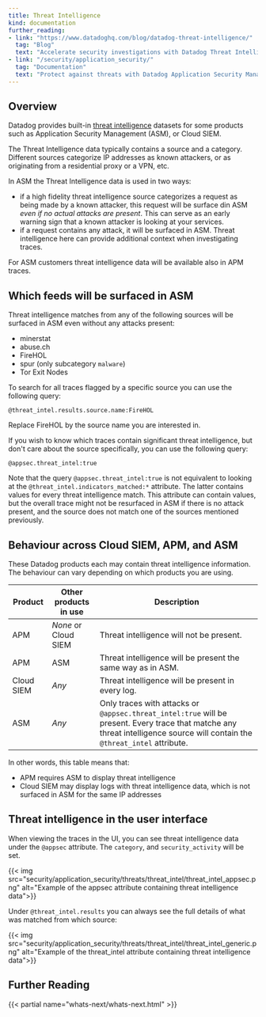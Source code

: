```yaml
---
title: Threat Intelligence
kind: documentation
further_reading:
- link: "https://www.datadoghq.com/blog/datadog-threat-intelligence/"
  tag: "Blog"
  text: "Accelerate security investigations with Datadog Threat Intelligence"
- link: "/security/application_security/"
  tag: "Documentation"
  text: "Protect against threats with Datadog Application Security Management"
---
```


## Overview

Datadog provides built-in [threat intelligence][1] datasets for some products such as Application Security Management (ASM), or Cloud SIEM.

The Threat Intelligence data typically contains a source and a category. Different sources categorize IP addresses as known attackers, or as originating from a residential proxy or a VPN, etc.

In ASM the Threat Intelligence data is used in two ways:

- if a high fidelity threat intelligence source categorizes a request as being made by a known attacker, this request will be surface din ASM *even if no actual attacks are present*. This can serve as an early warning sign that a known attacker is looking at your services.
- if a request contains any attack, it will be surfaced in ASM. Threat intelligence here can provide additional context when investigating traces.

For ASM customers threat intelligence data will be available also in APM traces. 

## Which feeds will be surfaced in ASM

Threat intelligence matches from any of the following sources will be surfaced in ASM even without any attacks present:

- minerstat
- abuse.ch
- FireHOL
- spur (only subcategory `malware`)
- Tor Exit Nodes

To search for all traces flagged by a specific source you can use the following query:

    @threat_intel.results.source.name:FireHOL 

Replace FireHOL by the source name you are interested in.

If you wish to know which traces contain significant threat intelligence, but don't care about the source
specifically, you can use the following query:

    @appsec.threat_intel:true 

<div class="alert alert-info">
Note that the query <code>@appsec.threat_intel:true</code> is not equivalent to looking at the <code>@threat_intel.indicators_matched:*</code> attribute. The latter contains values for every threat intelligence match. This attribute can contain values, but the overall trace might not be resurfaced in ASM if there is no attack present, and the source does not match one of the sources mentioned previously.
</div>

## Behaviour across Cloud SIEM, APM, and ASM

These Datadog products each may contain threat intelligence information. The behaviour can vary depending on which products you are using.

|Product|Other products in use|Description|
|---|---|---|
|APM| *None* or Cloud SIEM |Threat intelligence will not be present.|
|APM| ASM |Threat intelligence will be present the same way as in ASM.|
|Cloud SIEM| *Any* |Threat intelligence will be present in every log.|
|ASM| *Any* |Only traces with attacks or `@appsec.threat_intel:true` will be present. Every trace that matche any threat intelligence source will contain the `@threat_intel` attribute.|

In other words, this table means that:

- APM requires ASM to display threat intelligence
- Cloud SIEM may display logs with threat intelligence data, which is not surfaced in ASM for the same IP addresses

## Threat intelligence in the user interface

When viewing the traces in the UI, you can see threat intelligence data under the `@appsec` attribute. The `category`, and `security_activity` will be set.

{{< img src="security/application_security/threats/threat_intel/threat_intel_appsec.png" alt="Example of the appsec attribute containing threat intelligence data">}}

Under `@threat_intel.results` you can always see the full details of what was matched from which source:

 {{< img src="security/application_security/threats/threat_intel/threat_intel_generic.png" alt="Example of the threat_intel attribute containing threat intelligence data">}}

## Further Reading

{{< partial name="whats-next/whats-next.html" >}}

[1]: https://www.datadoghq.com/blog/datadog-threat-intelligence/
